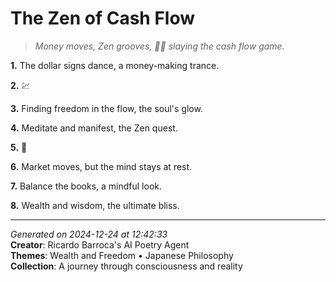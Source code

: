 # The Zen of Cash Flow

> *Money moves, Zen grooves, 💸🗻 slaying the cash flow game.*

**1.** The dollar signs dance, a money-making trance.


**2.** 💹


**3.** Finding freedom in the flow, the soul's glow.


**4.** Meditate and manifest, the Zen quest.


**5.** 🙏


**6.** Market moves, but the mind stays at rest.


**7.** Balance the books, a mindful look.


**8.** Wealth and wisdom, the ultimate bliss.



---

*Generated on 2024-12-24 at 12:42:33*  
**Creator**: Ricardo Barroca's AI Poetry Agent  
**Themes**: Wealth and Freedom • Japanese Philosophy  
**Collection**: A journey through consciousness and reality